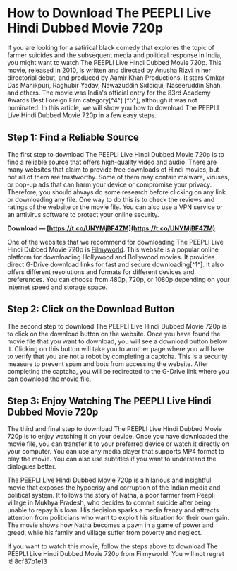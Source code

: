 
 
# How to Download The PEEPLI Live Hindi Dubbed Movie 720p
 
If you are looking for a satirical black comedy that explores the topic of farmer suicides and the subsequent media and political response in India, you might want to watch The PEEPLI Live Hindi Dubbed Movie 720p. This movie, released in 2010, is written and directed by Anusha Rizvi in her directorial debut, and produced by Aamir Khan Productions. It stars Omkar Das Manikpuri, Raghubir Yadav, Nawazuddin Siddiqui, Naseeruddin Shah, and others. The movie was India's official entry for the 83rd Academy Awards Best Foreign Film category[^4^] [^5^], although it was not nominated. In this article, we will show you how to download The PEEPLI Live Hindi Dubbed Movie 720p in a few easy steps.
 
## Step 1: Find a Reliable Source
 
The first step to download The PEEPLI Live Hindi Dubbed Movie 720p is to find a reliable source that offers high-quality video and audio. There are many websites that claim to provide free downloads of Hindi movies, but not all of them are trustworthy. Some of them may contain malware, viruses, or pop-up ads that can harm your device or compromise your privacy. Therefore, you should always do some research before clicking on any link or downloading any file. One way to do this is to check the reviews and ratings of the website or the movie file. You can also use a VPN service or an antivirus software to protect your online security.
 
**Download — [https://t.co/UNYMjBF4ZM](https://t.co/UNYMjBF4ZM)**


 
One of the websites that we recommend for downloading The PEEPLI Live Hindi Dubbed Movie 720p is [Filmyworld](https://filmyworld.bond/download-peepli-live-2010-480p-720p-1080p/). This website is a popular online platform for downloading Hollywood and Bollywood movies. It provides direct G-Drive download links for fast and secure downloading[^1^]. It also offers different resolutions and formats for different devices and preferences. You can choose from 480p, 720p, or 1080p depending on your internet speed and storage space.
 
## Step 2: Click on the Download Button
 
The second step to download The PEEPLI Live Hindi Dubbed Movie 720p is to click on the download button on the website. Once you have found the movie file that you want to download, you will see a download button below it. Clicking on this button will take you to another page where you will have to verify that you are not a robot by completing a captcha. This is a security measure to prevent spam and bots from accessing the website. After completing the captcha, you will be redirected to the G-Drive link where you can download the movie file.
 
## Step 3: Enjoy Watching The PEEPLI Live Hindi Dubbed Movie 720p
 
The third and final step to download The PEEPLI Live Hindi Dubbed Movie 720p is to enjoy watching it on your device. Once you have downloaded the movie file, you can transfer it to your preferred device or watch it directly on your computer. You can use any media player that supports MP4 format to play the movie. You can also use subtitles if you want to understand the dialogues better.
 
The PEEPLI Live Hindi Dubbed Movie 720p is a hilarious and insightful movie that exposes the hypocrisy and corruption of the Indian media and political system. It follows the story of Natha, a poor farmer from Peepli village in Mukhya Pradesh, who decides to commit suicide after being unable to repay his loan. His decision sparks a media frenzy and attracts attention from politicians who want to exploit his situation for their own gain. The movie shows how Natha becomes a pawn in a game of power and greed, while his family and village suffer from poverty and neglect.
 
If you want to watch this movie, follow the steps above to download The PEEPLI Live Hindi Dubbed Movie 720p from Filmyworld. You will not regret it!
 8cf37b1e13
 
